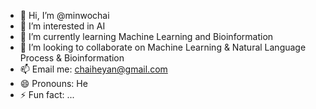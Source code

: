 - 👋 Hi, I’m @minwochai
- 👀 I’m interested in AI
- 🌱 I’m currently learning Machine Learning and Bioinformation
- 💞️ I’m looking to collaborate on Machine Learning & Natural Language Process & Bioinformation
- 📫 Email me: chaiheyan@gmail.com
- 😄 Pronouns: He
- ⚡ Fun fact: ...

<!---
minwochai/minwochai is a ✨ special ✨ repository because its `README.md` (this file) appears on your GitHub profile.
You can click the Preview link to take a look at your changes.
--->
